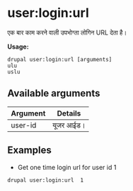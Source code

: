 # user:login:url
एक बार काम करने वाली उपभोग्ता लोगिन URL देता है।

**Usage:**
```
drupal user:login:url [arguments]
ulu
uslu
```

## Available arguments
Argument | Details
---------|-------------
user-id | यूजर आईड।

## Examples
* Get one time login url for user id 1
```
drupal user:login:url  1
```

